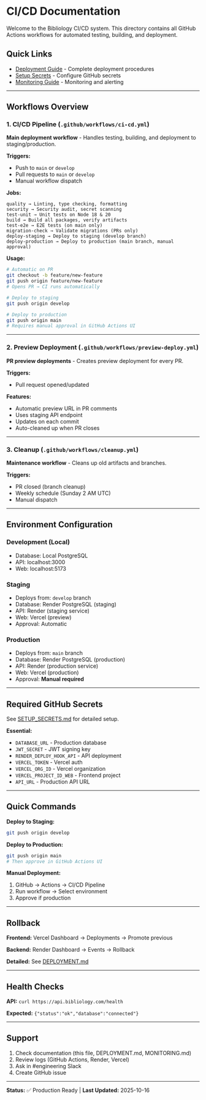 # CI/CD Documentation

Welcome to the Bibliology CI/CD system. This directory contains all GitHub Actions workflows for automated testing, building, and deployment.

## Quick Links

- [Deployment Guide](../DEPLOYMENT.md) - Complete deployment procedures
- [Setup Secrets](./SETUP_SECRETS.md) - Configure GitHub secrets
- [Monitoring Guide](../MONITORING.md) - Monitoring and alerting

---

## Workflows Overview

### 1. CI/CD Pipeline (`.github/workflows/ci-cd.yml`)

**Main deployment workflow** - Handles testing, building, and deployment to staging/production.

**Triggers:**
- Push to `main` or `develop`
- Pull requests to `main` or `develop`
- Manual workflow dispatch

**Jobs:**
```
quality → Linting, type checking, formatting
security → Security audit, secret scanning
test-unit → Unit tests on Node 18 & 20
build → Build all packages, verify artifacts
test-e2e → E2E tests (on main only)
migration-check → Validate migrations (PRs only)
deploy-staging → Deploy to staging (develop branch)
deploy-production → Deploy to production (main branch, manual approval)
```

**Usage:**
```bash
# Automatic on PR
git checkout -b feature/new-feature
git push origin feature/new-feature
# Opens PR → CI runs automatically

# Deploy to staging
git push origin develop

# Deploy to production
git push origin main
# Requires manual approval in GitHub Actions UI
```

---

### 2. Preview Deployment (`.github/workflows/preview-deploy.yml`)

**PR preview deployments** - Creates preview deployment for every PR.

**Triggers:**
- Pull request opened/updated

**Features:**
- Automatic preview URL in PR comments
- Uses staging API endpoint
- Updates on each commit
- Auto-cleaned up when PR closes

---

### 3. Cleanup (`.github/workflows/cleanup.yml`)

**Maintenance workflow** - Cleans up old artifacts and branches.

**Triggers:**
- PR closed (branch cleanup)
- Weekly schedule (Sunday 2 AM UTC)
- Manual dispatch

---

## Environment Configuration

### Development (Local)
- Database: Local PostgreSQL
- API: localhost:3000
- Web: localhost:5173

### Staging
- Deploys from: `develop` branch
- Database: Render PostgreSQL (staging)
- API: Render (staging service)
- Web: Vercel (preview)
- Approval: Automatic

### Production
- Deploys from: `main` branch
- Database: Render PostgreSQL (production)
- API: Render (production service)
- Web: Vercel (production)
- Approval: **Manual required**

---

## Required GitHub Secrets

See [SETUP_SECRETS.md](./SETUP_SECRETS.md) for detailed setup.

**Essential:**
- `DATABASE_URL` - Production database
- `JWT_SECRET` - JWT signing key
- `RENDER_DEPLOY_HOOK_API` - API deployment
- `VERCEL_TOKEN` - Vercel auth
- `VERCEL_ORG_ID` - Vercel organization
- `VERCEL_PROJECT_ID_WEB` - Frontend project
- `API_URL` - Production API URL

---

## Quick Commands

**Deploy to Staging:**
```bash
git push origin develop
```

**Deploy to Production:**
```bash
git push origin main
# Then approve in GitHub Actions UI
```

**Manual Deployment:**
1. GitHub → Actions → CI/CD Pipeline
2. Run workflow → Select environment
3. Approve if production

---

## Rollback

**Frontend:** Vercel Dashboard → Deployments → Promote previous

**Backend:** Render Dashboard → Events → Rollback

**Detailed:** See [DEPLOYMENT.md](../DEPLOYMENT.md#rollback-procedures)

---

## Health Checks

**API:** `curl https://api.bibliology.com/health`

**Expected:** `{"status":"ok","database":"connected"}`

---

## Support

1. Check documentation (this file, DEPLOYMENT.md, MONITORING.md)
2. Review logs (GitHub Actions, Render, Vercel)
3. Ask in #engineering Slack
4. Create GitHub issue

---

**Status:** ✅ Production Ready | **Last Updated:** 2025-10-16
